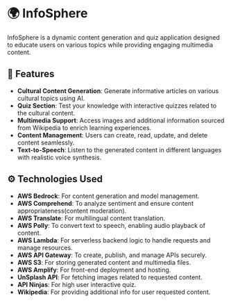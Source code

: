 # 🌍 InfoSphere

InfoSphere is a dynamic content generation and quiz application designed to educate users on various topics while providing engaging multimedia content.

## 🚀 Features

- **Cultural Content Generation**: Generate informative articles on various cultural topics using AI.
- **Quiz Section**: Test your knowledge with interactive quizzes related to the cultural content.
- **Multimedia Support**: Access images and additional information sourced from Wikipedia to enrich learning experiences.
- **Content Management**: Users can create, read, update, and delete content seamlessly.
- **Text-to-Speech**: Listen to the generated content in different languages with realistic voice synthesis.

## ⚙️ Technologies Used

- **AWS Bedrock**: For content generation and model management.
- **AWS Comprehend**: To analyze sentiment and ensure content appropriateness(content moderation).
- **AWS Translate**: For multilingual content translation.
- **AWS Polly**: To convert text to speech, enabling audio playback of content.
- **AWS Lambda**: For serverless backend logic to handle requests and manage resources.
- **AWS API Gateway**: To create, publish, and manage APIs securely.
- **AWS S3**: For storing generated content and multimedia files.
- **AWS Amplify**: For front-end deployment and hosting.
- **UnSplash API**: For fetching images related to requested content.
- **API Ninjas**: For high user interactive quiz.
- **Wikipedia**: For providing additional info for user requested content.
